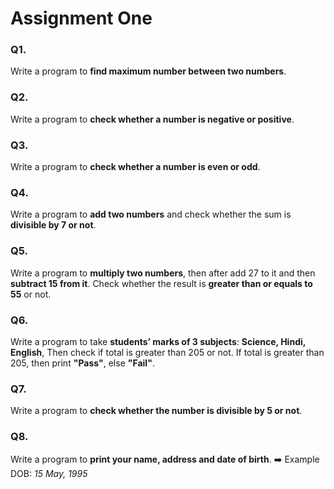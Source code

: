 # Assignment One

### Q1.

Write a program to **find maximum number between two numbers**.

### Q2.

Write a program to **check whether a number is negative or positive**.

### Q3.

Write a program to **check whether a number is even or odd**.

### Q4.

Write a program to **add two numbers** and check whether the sum is **divisible by 7 or not**.

### Q5.

Write a program to **multiply two numbers**, then after add 27 to it and then **subtract 15 from it**.
Check whether the result is **greater than or equals to 55** or not.

### Q6.

Write a program to take **students’ marks of 3 subjects**:
**Science, Hindi, English**,
Then check if total is greater than 205 or not.
If total is greater than 205, then print **"Pass"**, else **"Fail"**.

### Q7.

Write a program to **check whether the number is divisible by 5 or not**.

### Q8.

Write a program to **print your name, address and date of birth**.
➡️ Example DOB: *15 May, 1995*

